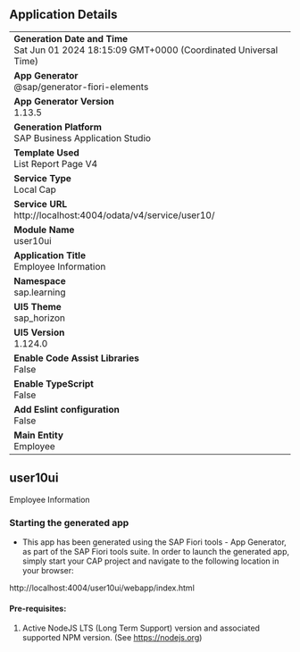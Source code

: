 ## Application Details
|               |
| ------------- |
|**Generation Date and Time**<br>Sat Jun 01 2024 18:15:09 GMT+0000 (Coordinated Universal Time)|
|**App Generator**<br>@sap/generator-fiori-elements|
|**App Generator Version**<br>1.13.5|
|**Generation Platform**<br>SAP Business Application Studio|
|**Template Used**<br>List Report Page V4|
|**Service Type**<br>Local Cap|
|**Service URL**<br>http://localhost:4004/odata/v4/service/user10/
|**Module Name**<br>user10ui|
|**Application Title**<br>Employee Information|
|**Namespace**<br>sap.learning|
|**UI5 Theme**<br>sap_horizon|
|**UI5 Version**<br>1.124.0|
|**Enable Code Assist Libraries**<br>False|
|**Enable TypeScript**<br>False|
|**Add Eslint configuration**<br>False|
|**Main Entity**<br>Employee|

## user10ui

Employee Information

### Starting the generated app

-   This app has been generated using the SAP Fiori tools - App Generator, as part of the SAP Fiori tools suite.  In order to launch the generated app, simply start your CAP project and navigate to the following location in your browser:

http://localhost:4004/user10ui/webapp/index.html

#### Pre-requisites:

1. Active NodeJS LTS (Long Term Support) version and associated supported NPM version.  (See https://nodejs.org)


